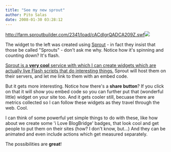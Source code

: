 ```yaml
---
title: "See my new sprout"
author: Pito Salas
date: 2008-01-30 03:28:12
---
```



<http://farm.sproutbuilder.com/2341/load/cACdIgrQADCA209Z.swf>![](https://i0.wp.com/counters.gigya.com/wildfire/CIMP/Jmx*PTEyMDE2NzEwODc1NDgmcHQ9MTIwMTY3MTA5ODU4NiZwPTEyMDc*MSZkPTI3Nzkmbj*=.jpg?resize=0%2C0)

The widget to the left was created using
[Sprout](<http://www.sproutbuilder.com>) - in fact they insist that those be
called "Sprouts" - don't ask me why. Notice how it's spinning and counting
down? It's flash.

[Sprout is a **very cool** service with which I can create widgets which are
actually live Flash scripts that do interesting
things.](<http://www.sproutbuilder.com> "cool flash badges") Sprout will host
them on their servers, and let me link to them with an embed code.

But it gets more interesting. Notice how there's a **share button**? If you
click on that it will show you embed code so you can further put that
(wonderful little) widget on your site too. And it gets cooler still, becuase
there are metrics collected so I can follow these widgets as they travel
through the web. Cool.

I can think of some powerful yet simple things to do with these, like how
about we create some 'i Love BlogBridge' badges, that look cool and get people
to put them on their sites (how? I don't know, but…) And they can be animated
and even include actions which get measured separately.

The possibilities are **great**!


